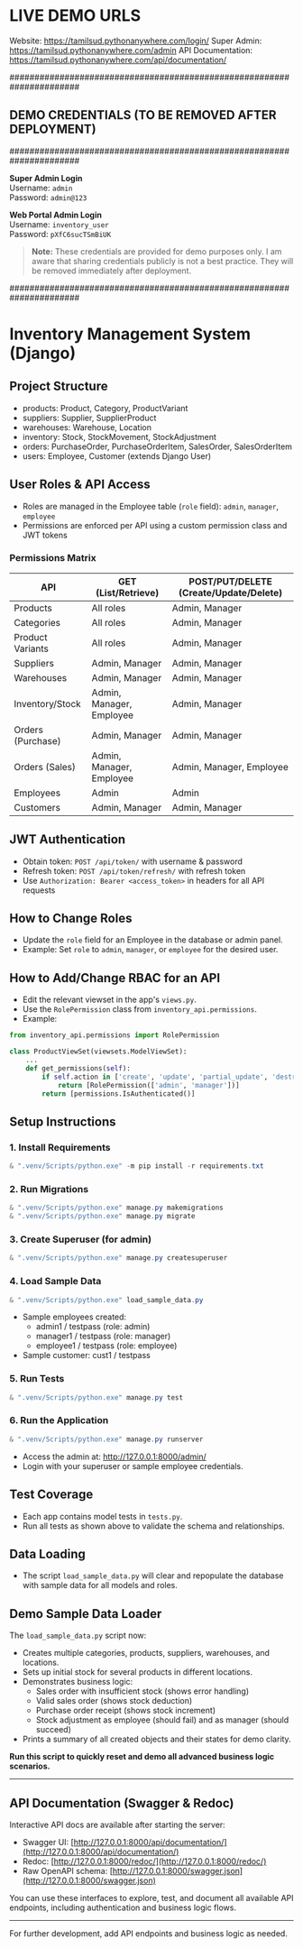 # LIVE DEMO URLS

Website: https://tamilsud.pythonanywhere.com/login/
Super Admin: https://tamilsud.pythonanywhere.com/admin
API Documentation: https://tamilsud.pythonanywhere.com/api/documentation/


######################################################################
##  DEMO CREDENTIALS (TO BE REMOVED AFTER DEPLOYMENT)              ##
######################################################################

**Super Admin Login**  
Username: `admin`  
Password: `admin@123`

**Web Portal Admin Login**  
Username: `inventory_user`  
Password: `pXfC6sucTSmBiUK`

> **Note:**
> These credentials are provided for demo purposes only. 
> I am aware that sharing credentials publicly is not a best practice. 
> They will be removed immediately after deployment.

######################################################################

# Inventory Management System (Django)

## Project Structure
- products: Product, Category, ProductVariant
- suppliers: Supplier, SupplierProduct
- warehouses: Warehouse, Location
- inventory: Stock, StockMovement, StockAdjustment
- orders: PurchaseOrder, PurchaseOrderItem, SalesOrder, SalesOrderItem
- users: Employee, Customer (extends Django User)

## User Roles & API Access
- Roles are managed in the Employee table (`role` field): `admin`, `manager`, `employee`
- Permissions are enforced per API using a custom permission class and JWT tokens

### Permissions Matrix
| API                  | GET (List/Retrieve)         | POST/PUT/DELETE (Create/Update/Delete) |
|----------------------|-----------------------------|----------------------------------------|
| Products             | All roles                   | Admin, Manager                         |
| Categories           | All roles                   | Admin, Manager                         |
| Product Variants     | All roles                   | Admin, Manager                         |
| Suppliers            | Admin, Manager              | Admin, Manager                         |
| Warehouses           | Admin, Manager              | Admin, Manager                         |
| Inventory/Stock      | Admin, Manager, Employee    | Admin, Manager                         |
| Orders (Purchase)    | Admin, Manager              | Admin, Manager                         |
| Orders (Sales)       | Admin, Manager, Employee    | Admin, Manager, Employee               |
| Employees            | Admin                       | Admin                                  |
| Customers            | Admin, Manager              | Admin, Manager                         |

## JWT Authentication
- Obtain token: `POST /api/token/` with username & password
- Refresh token: `POST /api/token/refresh/` with refresh token
- Use `Authorization: Bearer <access_token>` in headers for all API requests

## How to Change Roles
- Update the `role` field for an Employee in the database or admin panel.
- Example: Set `role` to `admin`, `manager`, or `employee` for the desired user.

## How to Add/Change RBAC for an API
- Edit the relevant viewset in the app's `views.py`.
- Use the `RolePermission` class from `inventory_api.permissions`.
- Example:
```python
from inventory_api.permissions import RolePermission

class ProductViewSet(viewsets.ModelViewSet):
    ...
    def get_permissions(self):
        if self.action in ['create', 'update', 'partial_update', 'destroy']:
            return [RolePermission(['admin', 'manager'])]
        return [permissions.IsAuthenticated()]
```

## Setup Instructions

### 1. Install Requirements
```powershell
& ".venv/Scripts/python.exe" -m pip install -r requirements.txt
```

### 2. Run Migrations
```powershell
& ".venv/Scripts/python.exe" manage.py makemigrations
& ".venv/Scripts/python.exe" manage.py migrate
```

### 3. Create Superuser (for admin)
```powershell
& ".venv/Scripts/python.exe" manage.py createsuperuser
```

### 4. Load Sample Data
```powershell
& ".venv/Scripts/python.exe" load_sample_data.py
```
- Sample employees created:
  - admin1 / testpass (role: admin)
  - manager1 / testpass (role: manager)
  - employee1 / testpass (role: employee)
- Sample customer: cust1 / testpass

### 5. Run Tests
```powershell
& ".venv/Scripts/python.exe" manage.py test
```

### 6. Run the Application
```powershell
& ".venv/Scripts/python.exe" manage.py runserver
```

- Access the admin at: http://127.0.0.1:8000/admin/
- Login with your superuser or sample employee credentials.

## Test Coverage
- Each app contains model tests in `tests.py`.
- Run all tests as shown above to validate the schema and relationships.

## Data Loading
- The script `load_sample_data.py` will clear and repopulate the database with sample data for all models and roles.

## Demo Sample Data Loader

The `load_sample_data.py` script now:
- Creates multiple categories, products, suppliers, warehouses, and locations.
- Sets up initial stock for several products in different locations.
- Demonstrates business logic:
  - Sales order with insufficient stock (shows error handling)
  - Valid sales order (shows stock deduction)
  - Purchase order receipt (shows stock increment)
  - Stock adjustment as employee (should fail) and as manager (should succeed)
- Prints a summary of all created objects and their states for demo clarity.

**Run this script to quickly reset and demo all advanced business logic scenarios.**

---

## API Documentation (Swagger & Redoc)

Interactive API docs are available after starting the server:

- Swagger UI: [http://127.0.0.1:8000/api/documentation/](http://127.0.0.1:8000/api/documentation/)
- Redoc: [http://127.0.0.1:8000/redoc/](http://127.0.0.1:8000/redoc/)
- Raw OpenAPI schema: [http://127.0.0.1:8000/swagger.json](http://127.0.0.1:8000/swagger.json)

You can use these interfaces to explore, test, and document all available API endpoints, including authentication and business logic flows.

---

For further development, add API endpoints and business logic as needed.
